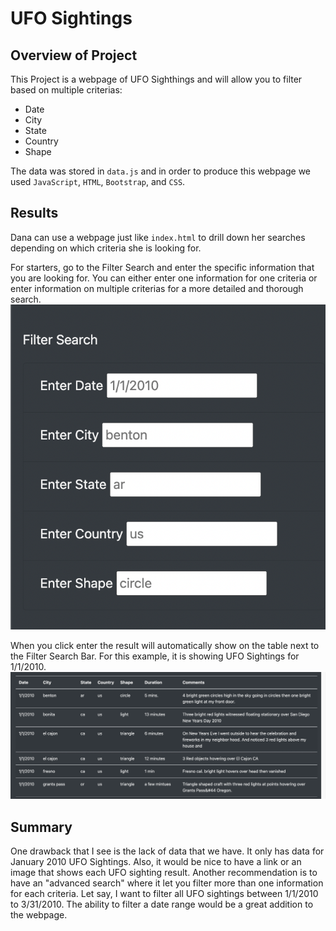 # UFO Sightings

## Overview of Project
This Project is a webpage of UFO Sighthings and will allow you to filter based on multiple criterias:
- Date
- City
- State
- Country
- Shape

The data was stored in `data.js` and in order to produce this webpage we used `JavaScript`, `HTML`, `Bootstrap`, and `CSS`.


## Results
Dana can use a webpage just like `index.html` to drill down her searches depending on which criteria she is looking for.

For starters, go to the Filter Search and enter the specific information that you are looking for. You can either enter one information for one criteria or enter information on multiple criterias for a more detailed and thorough search.
![Filter_Search](https://raw.githubusercontent.com/Mishabatoon/UFO/main/Screenshots/Filter%20Search.png)

When you click enter the result will automatically show on the table next to the Filter Search Bar. For this example, it is showing UFO Sightings for 1/1/2010.
![Table](https://raw.githubusercontent.com/Mishabatoon/UFO/main/Screenshots/Result.png)


## Summary

One drawback that I see is the lack of data that we have. It only has data for January 2010 UFO Sightings. Also, it would be nice to have a link or an image that shows each UFO sighting result. Another recommendation is to have an "advanced search" where it let you filter more than one information for each criteria. Let say, I want to filter all UFO sightings between 1/1/2010 to 3/31/2010.  The ability to filter a date range would be a great addition to the webpage.
